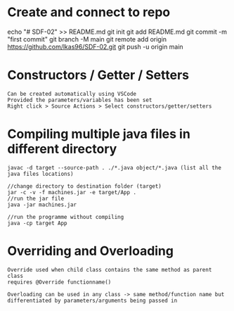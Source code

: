 # Create and connect to repo
echo "# SDF-02" >> README.md
git init
git add README.md
git commit -m "first commit"
git branch -M main
git remote add origin https://github.com/lkas96/SDF-02.git
git push -u origin main

# Constructors / Getter / Setters
    Can be created automatically using VSCode
    Provided the parameters/variables has been set
    Right click > Source Actions > Select constructors/getter/setters

# Compiling multiple java files in different directory
    javac -d target --source-path . ./*.java object/*.java (list all the java files locations)

    //change directory to destination folder (target)
    jar -c -v -f machines.jar -e target/App . 
    //run the jar file
    java -jar machines.jar

    //run the programme without compiling
    java -cp target App
    
# Overriding and Overloading
    Override used when child class contains the same method as parent class
    requires @Override functionname()

    Overloading can be used in any class -> same method/function name but differentiated by parameters/arguments being passed in
